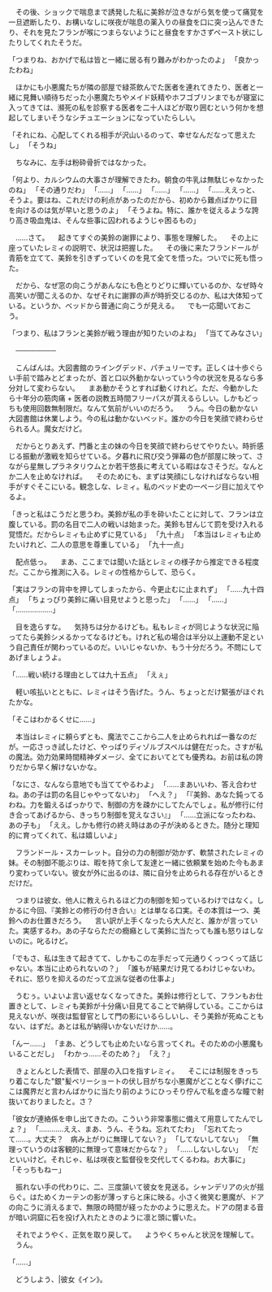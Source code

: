 　その後、ショックで喘息まで誘発した私に美鈴が泣きながら気を使って痛覚を一旦遮断したり、お構いなしに咲夜が喘息の薬入りの昼食を口に突っ込んできたり、それを見たフランが喉につまらないようにと昼食をすかさずペースト状にしたりしてくれたそうだ。

「つまりね、おかげで私は皆と一緒に居る有り難みがわかったのよ」
「良かったわね」

　ほかにも小悪魔たちが隣の部屋で緑茶飲んでた医者を連れてきたり、医者と一緒に見舞い順待ちだった小悪魔たちやメイド妖精やホフゴブリンまでもが寝室に入ってきては、瀕死の私を診察する医者を二十人ほどが取り囲むという何かを想起してしまいそうなシチュエーションになっていたらしい。

「それにね、心配してくれる相手が沢山いるのって、幸せなんだなって思えたし」
「そうね」

　ちなみに、左手は粉砕骨折ではなかった。

「何より、カルシウムの大事さが理解できたわ。朝食の牛乳は無駄じゃなかったのね」
「その通りだわ」
「……」
「……」
「……」
「……」
「……ええっと、そうよ。要はね、これだけの利点があったのだから、初めから難点ばかりに目を向けるのは気が早いと思うのよ」
「そうよね。特に、誰かを従えるような誇り高き吸血鬼は、そんな些事に囚われるようじゃ困るもの」

　……さて。
　起きてすぐの美鈴の謝罪により、事態を理解した。
　その上に座っていたレミィの説明で、状況は把握した。
　その後に来たフランドールが青筋を立てて、美鈴を引きずっていくのを見て全てを悟った。ついでに死も悟った。

　だから、なぜ窓の向こうがあんなにも色とりどりに輝いているのか、なぜ時々高笑いが聞こえるのか、なぜそれに謝罪の声が時折交じるのか、私は大体知っている。というか、ベッドから普通に向こうが見える。
　でも一応聞いておこう。



「つまり、私はフランと美鈴が戦う理由が知りたいのよね」
「当ててみなさい」




　────────



　こんばんは。大図書館のライングデッド、パチュリーです。正しくは十歩ぐらい手前で踏みとどまったが、首と口以外動かないっていう今の状況を見るなら多分対して変わらない。
　まあ動かそうとすれば動くけれど。ただ、今動かしたら十年分の筋肉痛 + 医者の説教五時間フリーパスが貰えるらしい。しかもどっちも使用回数無制限だ。なんて気前がいいのだろう。
　うん。今日の動かない大図書館は休業しよう。今の私は動かないベッド。誰かの今日を笑顔で終わらせられる人。魔女だけど。

　だからとりあえず、門番と主の妹の今日を笑顔で終わらせてやりたい。時折感じる振動が激戦を知らせている。夕暮れに飛び交う弾幕の色が部屋に映って、さながら星無しプラネタリウムとか若干悠長に考えている暇はなさそうだ。なんとか二人を止めなければ。
　そのためにも、まずは笑顔にしなければならない相手がすぐそこにいる。観念しな、レミィ。私のベッド史の一ページ目に加えてやるよ。

「きっと私はこうだと思うわ。美鈴が私の手を砕いたことに対して、フランは立腹している。罰の名目で二人の戦いは始まった。美鈴も甘んじて罰を受け入れる覚悟だ。だからレミィも止めずに見ている」
「九十点」
「本当はレミィも止めたいけれど、二人の意思を尊重している」
「九十一点」

　配点低っ。
　まあ、ここまでは聞いた話とレミィの様子から推定できる程度だ。ここから推測に入る。レミィの性格からして、恐らく。

「実はフランの背中を押してしまったから、今更止むに止まれず」
「……九十四点」
「ちょっぴり美鈴に痛い目見せようと思った」
「……」
「……」
「………………」

　目を逸らすな。
　気持ちは分かるけども。私もレミィが同じような状況に陥ってたら美鈴シメるかってなるけども。けれど私の場合は半分以上運動不足という自己責任が関わっているのだ。いいじゃないか、もう十分だろう。不問にしてあげましょうよ。

「……戦い続ける理由としては九十五点」
「えぇ」

　軽い咳払いとともに、レミィはそう告げた。うん、ちょっとだけ緊張がほぐれたかな。

「そこはわかるくせに……」

　本当はレミィに頼らずとも、魔法でここから二人を止められれば一番なのだが。一応さっき試したけど、やっぱりディゾルブスペルは健在だった。さすが私の魔法。効力効果時間精神ダメージ、全てにおいてとても優秀ね。お前は私の誇りだから早く解けないかな。

「なにさ、なんなら意地でも当ててやるわよ」
「……まあいいわ、答え合わせね。あの子は罰の名目じゃやってないわ」
「へえ？」
「『美鈴、あなた鈍ってるわね。力を鍛えるばっかりで、制御の方を疎かにしてたんでしょ。私が修行に付き合ってあげるから、きっちり制御を覚えなさい』」
「……立派になったわね、あの子も」
「ええ。しかも修行の終え時はあの子が決めるときた。随分と理知的に育ってくれて、私は嬉しいよ」

　フランドール・スカーレット。自分の力の制御が効かず、軟禁されたレミィの妹。その制御不能ぶりは、暇を持て余して友達と一緒に依頼業を始めた今もあまり変わっていない。彼女が外に出るのは、隣に自分を止められる存在がいるときだけだ。

　つまりは彼女、他人に教えられるほど力の制御を知っているわけではなく。しかるに今回、『美鈴との修行の付き合い』とは単なる口実。その本質は一つ、美鈴へのお仕置きだろう。
　言い訳が上手くなったら大人だと、誰かが言っていた。実感するわ。あの子ならただの癇癪として美鈴に当たっても誰も怒りはしないのに。叱るけど。

「でもさ、私は生きて起きてて、しかもこの左手だって元通りくっつくって話じゃない。本当に止められないの？」
「誰もが結果だけ見てるわけじゃないわ。それに、怒りを抑えるのだって立派な従者の仕事よ」

　うむぅ。いよいよ言い返せなくなってきた。美鈴は修行として、フランもお仕置きとして、レミィも美鈴が十分痛い目見てることで納得している。ここからは見えないが、咲夜は監督官として門の影にいるらしいし、そう美鈴が死ぬこともない、はずだ。あとは私が納得いかないだけか……。

「んー……」
「まあ、どうしても止めたいなら言ってくれ。そのための小悪魔もいることだし」
「わかっ……そのため？」
「え？」

　きょとんとした表情で、部屋の入口を指すレミィ。
　そこには制服をきっちり着こなした"銀"髪ベリーショートの伏し目がちな小悪魔がどことなく儚げにここは魔界だと言わんばかりに当たり前のようにひっそり佇んで私を虚ろな瞳で射抜いておりましたと。さ？　

「彼女が連絡係を申し出てきたの。こういう非常事態に備えて用意してたんでしょ？」
「…………ええ、まあ、うん、そうね。忘れてたわ」
「忘れてたって……。大丈夫？　病み上がりに無理してない？」
「してないしてない」
「無理っていうのは客観的に無理って意味だからな？」
「……しないしない」
「だといいけど。それじゃ、私は咲夜と監督役を交代してくるわね。お大事に」
「そっちもねー」

　振れない手の代わりに、二、三度頷いて彼女を見送る。シャンデリアの火が揺らぐ。はためくカーテンの影が薄っすらと床に映る。小さく微笑む悪魔が、ドアの向こうに消えるまで、無限の時間が経ったかのように思えた。ドアの閉まる音が暗い洞窟に石を投げ入れたときのように凛と頭に響いた。

　それでようやく、正気を取り戻して。
　ようやくちゃんと状況を理解して。
　うん。

「……」

　どうしよう、|彼女《イン》。



